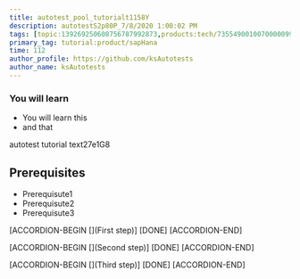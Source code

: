 ```yaml
---
title: autotest_pool_tutorialt1158Y
description: autotestS2p80P_7/8/2020 1:00:02 PM
tags: [topic:139269250608756787992873,products:tech/73554900100700000996,tutorial:experience/advanced]
primary_tag: tutorial:product/sapHana
time: 112
author_profile: https://github.com/ksAutotests
author_name: ksAutotests
---
```

### You will learn
- You will learn this
- and that

autotest tutorial text27e1G8

## Prerequisites
- Prerequisute1
- Prerequisute2
- Prerequisute3

[ACCORDION-BEGIN [](First step)]
[DONE]
[ACCORDION-END]

[ACCORDION-BEGIN [](Second step)]
[DONE]
[ACCORDION-END]

[ACCORDION-BEGIN [](Third step)]
[DONE]
[ACCORDION-END]

